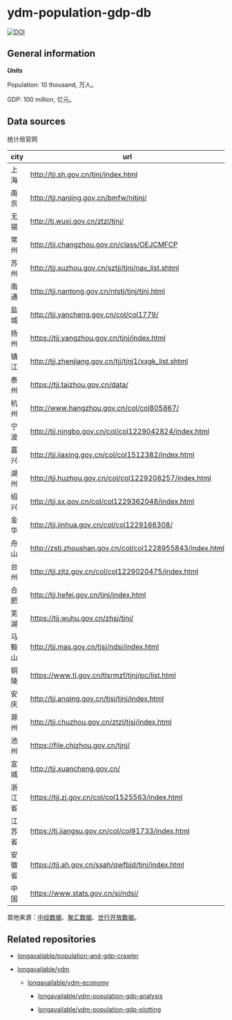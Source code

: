                              
# ydm-population-gdp-db

[![DOI](https://zenodo.org/badge/DOI/10.5281/zenodo.4059316.svg)](https://doi.org/10.5281/zenodo.4059316)

## General information

***Units***

Population: 10 thousand, 万人。

GDP: 100 million, 亿元。

## Data sources

统计局官网

| city | url |
|------|-----|
|上海|<http://tjj.sh.gov.cn/tjnj/index.html>|
|南京|<http://tjj.nanjing.gov.cn/bmfw/njtjnj/>|
|无锡|<http://tj.wuxi.gov.cn/ztzl/tjnj/>|
|常州|<http://tjj.changzhou.gov.cn/class/OEJCMFCP>|
|苏州|<http://tjj.suzhou.gov.cn/sztjj/tjnj/nav_list.shtml>|
|南通|<http://tjj.nantong.gov.cn/ntstj/tjnj/tjnj.html>|
|盐城|<http://tjj.yancheng.gov.cn/col/col1779/>|
|扬州|<https://tjj.yangzhou.gov.cn/tjnj/index.html>|
|镇江|<http://tjj.zhenjiang.gov.cn/tjj/tjnj1/xxgk_list.shtml>|
|泰州|<https://tjj.taizhou.gov.cn/data/>|
|杭州|<http://www.hangzhou.gov.cn/col/col805867/>|
|宁波|<http://tjj.ningbo.gov.cn/col/col1229042824/index.html>|
|嘉兴|<http://tjj.jiaxing.gov.cn/col/col1512382/index.html>|
|湖州|<http://tjj.huzhou.gov.cn/col/col1229208257/index.html>|
|绍兴|<http://tjj.sx.gov.cn/col/col1229362048/index.html>|
|金华|<http://tjj.jinhua.gov.cn/col/col1229166308/>|
|舟山|<http://zstj.zhoushan.gov.cn/col/col1228955843/index.html>|
|台州|<http://tjj.zjtz.gov.cn/col/col1229020475/index.html>|
|合肥|<http://tjj.hefei.gov.cn/tjnj/index.html>|
|芜湖|<https://tjj.wuhu.gov.cn/zhsj/tjnj/>|
|马鞍山|<http://tjj.mas.gov.cn/tjsj/ndsj/index.html>|
|铜陵|<https://www.tl.gov.cn/tlsrmzf/tjnj/pc/list.html>|
|安庆|<http://tjj.anqing.gov.cn/tjsj/tjnj/index.html>|
|滁州|<http://tjj.chuzhou.gov.cn/ztzl/tjsj/index.html>|
|池州|<https://file.chizhou.gov.cn/tjnj/>|
|宣城|<http://tjj.xuancheng.gov.cn/>|
|浙江省|<https://tjj.zj.gov.cn/col/col1525563/index.html>|
|江苏省|<https://tj.jiangsu.gov.cn/col/col91733/index.html>|
|安徽省|<https://tjj.ah.gov.cn/ssah/qwfbjd/tjnj/index.html>|
|中国|<https://www.stats.gov.cn/sj/ndsj/>|

其他来源：[中经数据](https://ceidata.cei.cn/)、[聚汇数据](https://www.gotohui.com/)、[世行开放数据](https://data.worldbank.org/)。

## Related repositories

- [longavailable/population-and-gdp-crawler](https://github.com/longavailable/population-and-gdp-crawler)

- [longavailable/ydm](https://github.com/longavailable/ydm)

	- [longavailable/ydm-economy](https://github.com/longavailable/ydm-economy)

		- [longavailable/ydm-population-gdp-analysis](https://github.com/longavailable/ydm-population-gdp-analysis)
		
		- [longavailable/ydm-population-gdp-plotting](https://github.com/longavailable/ydm-population-gdp-plotting)